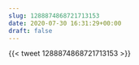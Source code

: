 ```yaml
---
slug: 1288874868721713153
date: 2020-07-30 16:31:29+00:00
draft: false
---
```


{{< tweet 1288874868721713153 >}}
